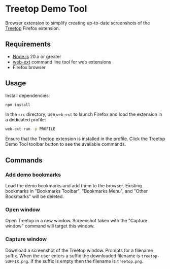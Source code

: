 # Treetop Demo Tool

Browser extension to simplify creating up-to-date screenshots of the
[Treetop](https://github.com/msmolens/treetop) Firefox extension.

## Requirements

- [Node.js](https://nodejs.org/) 20.x or greater
- [web-ext](https://github.com/mozilla/web-ext) command line tool for web extensions
- Firefox browser

## Usage

Install dependencies:

```sh
npm install
```

In the `src` directory, use `web-ext` to launch Firefox and load the extension
in a dedicated profile:

```sh
web-ext run -p PROFILE
```

Ensure that the Treetop extension is installed in the profile. Click the Treetop
Demo Tool toolbar button to see the available commands.

## Commands

### Add demo bookmarks

Load the demo bookmarks and add them to the browser. Existing bookmarks in
"Bookmarks Toolbar", "Bookmarks Menu", and "Other Bookmarks" will be deleted.

### Open window

Open Treetop in a new window. Screenshot taken with the "Capture window" command
will target this window.

### Capture window

Download a screenshot of the Treetop window. Prompts for a filename suffix. When
the user enters a suffix the downloaded filename is `treetop-SUFFIX.png`. If the
suffix is empty then the filename is `treetop.png`.
